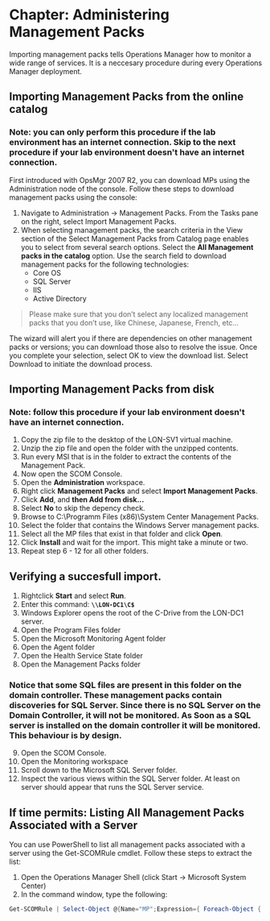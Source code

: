 # Chapter: Administering Management Packs
Importing management packs tells Operations Manager how to monitor a wide range of services. It is a neccesary procedure during every Operations Manager deployment.

## Importing Management Packs from the online catalog
### Note: you can only perform this procedure if the lab environment has an internet connection. Skip to the next procedure if your lab environment doesn't have an internet connection.
First introduced with OpsMgr 2007 R2, you can download MPs using the Administration node of the console. Follow these steps to download management packs using the console:
1. Navigate to Administration -> Management Packs. From the Tasks pane on the right, select Import Management Packs.
2. When selecting management packs, the search criteria in the View section of the Select Management Packs from Catalog page enables you to select from several search options. Select the **All Management packs in the catalog** option. Use the search field to download management packs for the following technologies:
    - Core OS
    - SQL Server
    - IIS
    - Active Directory
> Please make sure that you don’t select any localized management packs that you don’t use, like Chinese, Japanese, French, etc…

The wizard will alert you if there are dependencies on other management packs or versions; you can download those also to resolve the issue. Once you complete your selection, select OK to view the download list. Select Download to initiate the download process.

## Importing Management Packs from disk
### Note: follow this procedure if your lab environment doesn't have an internet connection.
1. Copy the zip file to the desktop of the LON-SV1 virtual machine.
2. Unzip the zip file and open the folder with the unzipped contents.
3. Run every MSI that is in the folder to extract the contents of the Management Pack.
4. Now open the SCOM Console.
5. Open the **Administration** workspace.
6. Right click **Management Packs** and select **Import Management Packs**.
7. Click **Add**, and **then Add from disk...**
8. Select **No** to skip the depency check.
9. Browse to C:\Programm Files (x86)\System Center Management Packs.
10. Select the folder that contains the Windows Server management packs.
11. Select all the MP files that exist in that folder and click **Open**.
12. Click **Install** and wait for the import. This might take a minute or two.
13. Repeat step 6 - 12 for all other folders.


## Verifying a succesfull import.
1. Rightclick **Start** and select **Run**.
2. Enter this command: **```\\LON-DC1\C$```**
3. Windows Explorer opens the root of the C-Drive from the LON-DC1 server.
4. Open the Program Files folder
5. Open the Microsoft Monitoring Agent folder
6. Open the Agent folder
7. Open the Health Service State folder
8. Open the Management Packs folder
### Notice that some SQL files are present in this folder on the domain controller. These management packs contain discoveries for SQL Server. Since there is no SQL Server on the Domain Controller, it will not be monitored. As Soon as a SQL server is installed on the domain controller it will be monitored. This behaviour is by design.
9. Open the SCOM Console.
10. Open the Monitoring workspace
11. Scroll down to the Microsoft SQL Server folder.
12. Inspect the various views within the SQL Server folder. At least on server should appear that runs the SQL Server service.


## If time permits: Listing All Management Packs Associated with a Server
You can use PowerShell to list all management packs associated with a server using the Get-SCOMRule cmdlet. Follow these steps to extract the list:
1. Open the Operations Manager Shell (click Start -> Microsoft System Center)
2. In the command window, type the following:
```powershell
Get-SCOMRule | Select-Object @{Name="MP";Expression={ Foreach-Object { $_.GetManagementPack().DisplayName }}}, DisplayName | Sort-Object MP
```
